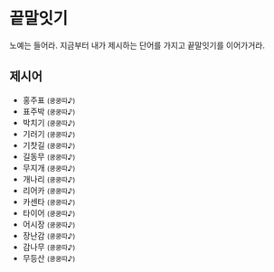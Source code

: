 # 끝말잇기
노예는 들어라. 지금부터 내가 제시하는 단어를 가지고 끝말잇기를 이어가거라.

## 제시어
- 홍주표 <small>(쿵쿵따♪)</small>
- 표주박 <small>(쿵쿵따♪)</small>
- 박치기 <small>(쿵쿵따♪)</small>
- 기러기 <small>(쿵쿵따♪)</small>
- 기찻길 <small>(쿵쿵따♪)</small>
- 길동무 <small>(쿵쿵따♪)</small>
- 무지개 <small>(쿵쿵따♪)</small>
- 개나리 <small>(쿵쿵따♪)</small>
- 리어카 <small>(쿵쿵따♪)</small>
- 카센타 <small>(쿵쿵따♪)</small>
- 타이어 <small>(쿵쿵따♪)</small>
- 어시장 <small>(쿵쿵따♪)</small>
- 장난감 <small>(쿵쿵따♪)</small>
- 감나무 <small>(쿵쿵따♪)</small>
- 무등산 <small>(쿵쿵따♪)</small>

